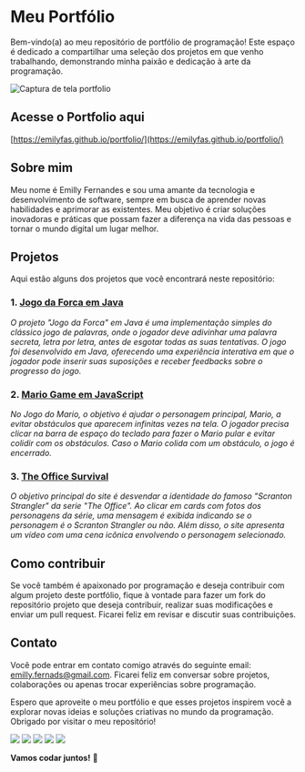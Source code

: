 # Meu Portfólio 

Bem-vindo(a) ao meu repositório de portfólio de programação! Este espaço é dedicado a compartilhar uma seleção dos projetos em que venho trabalhando, demonstrando minha paixão e dedicação à arte da programação.

![Captura de tela portfolio](https://github.com/emilyfas/portfolio/assets/115494759/6df1e60f-8a42-4397-8afc-b1e595925952)


## Acesse o Portfolio aqui

[https://emilyfas.github.io/portfolio/](https://emilyfas.github.io/portfolio/)

## Sobre mim

Meu nome é Emilly Fernandes e sou uma amante da tecnologia e desenvolvimento de software, sempre em busca de aprender novas habilidades e aprimorar as existentes. Meu objetivo é criar soluções inovadoras e práticas que possam fazer a diferença na vida das pessoas e tornar o mundo digital um lugar melhor.

## Projetos

Aqui estão alguns dos projetos que você encontrará neste repositório:

### 1. [Jogo da Forca em Java](https://github.com/emilyfas/jogo-da-forca-java)
_O projeto "Jogo da Forca" em Java é uma implementação simples do clássico jogo de palavras, onde o jogador deve adivinhar uma palavra secreta, letra por letra, antes de esgotar todas as suas tentativas. O jogo foi desenvolvido em Java, oferecendo uma experiência interativa em que o jogador pode inserir suas suposições e receber feedbacks sobre o progresso do jogo._

### 2. [Mario Game em JavaScript](https://github.com/emilyfas/mario-game)
_No Jogo do Mario, o objetivo é ajudar o personagem principal, Mario, a evitar obstáculos que aparecem infinitas vezes na tela. O jogador precisa clicar na barra de espaço do teclado para fazer o Mario pular e evitar colidir com os obstáculos. Caso o Mario colida com um obstáculo, o jogo é encerrado._

### 3. [The Office Survival](https://github.com/emilyfas/The-Office-Survival)
_O objetivo principal do site é desvendar a identidade do famoso "Scranton Strangler" da serie "The Office". Ao clicar em cards com fotos dos personagens da série, uma mensagem é exibida indicando se o personagem é o Scranton Strangler ou não. Além disso, o site apresenta um vídeo com uma cena icônica envolvendo o personagem selecionado._

## Como contribuir

Se você também é apaixonado por programação e deseja contribuir com algum projeto deste portfólio, fique à vontade para fazer um fork do repositório projeto que deseja contribuir, realizar suas modificações e enviar um pull request. Ficarei feliz em revisar e discutir suas contribuições.

## Contato

Você pode entrar em contato comigo através do seguinte email: emilly.fernads@gmail.com. Ficarei feliz em conversar sobre projetos, colaborações ou apenas trocar experiências sobre programação.

Espero que aproveite o meu portfólio e que esses projetos inspirem você a explorar novas ideias e soluções criativas no mundo da programação. Obrigado por visitar o meu repositório!

<div>
<a href="https://wa.me/5531989018696?text=Me+mande+um+Oi+%3A%29" target="_blank"><img src="https://img.shields.io/badge/WhatsApp-25D366?style=for-the-badge&logo=whatsapp&logoColor=white" target="_blank"></a>
<a href="https://instagram.com/emillygarai" target="_blank"><img src="https://img.shields.io/badge/-Instagram-%23E4405F?style=for-the-badge&logo=instagram&logoColor=white" target="_blank"></a>
<a href="https://twitter.com/emilly_fernads" target="_blank"><img src="https://img.shields.io/badge/Twitter-1DA1F2?style=for-the-badge&logo=twitter&logoColor=white" target="_blank"></a>
<a href = "mailto:emilly.fernandesads@gmail.com"><img src="https://img.shields.io/badge/Gmail-D14836?style=for-the-badge&logo=gmail&logoColor=white" target="_blank"></a>
<a href="https://www.linkedin.com/in/emilly-fernandes" target="_blank"><img src="https://img.shields.io/badge/-LinkedIn-%230077B5?style=for-the-badge&logo=linkedin&logoColor=white" target="_blank"></a>   
</div>

**Vamos codar juntos!** 🚀
